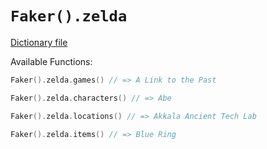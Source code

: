 # `Faker().zelda`

[Dictionary file](../src/main/resources/locales/en/zelda.yml)

Available Functions:  
```kotlin
Faker().zelda.games() // => A Link to the Past

Faker().zelda.characters() // => Abe

Faker().zelda.locations() // => Akkala Ancient Tech Lab

Faker().zelda.items() // => Blue Ring
```
